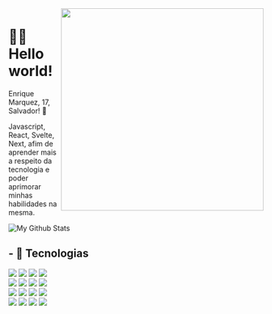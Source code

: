 <img src="https://raw.githubusercontent.com/MicaelliMedeiros/micaellimedeiros/master/image/computer-illustration.png" min-width="400px" max-width="400px" width="400px" align="right">

# 🙋‍♂️ Hello world!

Enrique Marquez, 17, Salvador! 👾

Javascript, React, Svelte, Next, afim de aprender mais a respeito da tecnologia e poder aprimorar minhas habilidades na mesma.

<img align="center" href="https://marquezdev.com.br" target="_blank" src="https://github-readme-stats.vercel.app/api/top-langs/?username=marquezzx&layout=compact&theme=transparent" alt="My Github Stats">

## - 🧠 Tecnologias

[![](https://skillicons.dev/icons?i=js)](https://marquezdev.com.br)
[![](https://skillicons.dev/icons?i=ts)](https://marquezdev.com.br)
[![](https://skillicons.dev/icons?i=bun)](https://marquezdev.com.br)
[![](https://skillicons.dev/icons?i=nodejs)](https://marquezdev.com.br)
<br>
[![](https://skillicons.dev/icons?i=vite)](https://marquezdev.com.br)
[![](https://skillicons.dev/icons?i=react)](https://marquezdev.com.br)
[![](https://skillicons.dev/icons?i=svelte)](https://marquezdev.com.br)
[![](https://skillicons.dev/icons?i=next)](https://marquezdev.com.br)
<br>
[![](https://skillicons.dev/icons?i=css)](https://marquezdev.com.br)
[![](https://skillicons.dev/icons?i=tailwind)](https://marquezdev.com.br)
[![](https://skillicons.dev/icons?i=styledcomponents)](https://marquezdev.com.br)
[![](https://skillicons.dev/icons?i=sass)](https://marquezdev.com.br)
<br>
[![](https://skillicons.dev/icons?i=mongodb)](https://marquezdev.com.br)
[![](https://skillicons.dev/icons?i=mysql)](https://marquezdev.com.br)
[![](https://skillicons.dev/icons?i=postgresql)](https://marquezdev.com.br)
[![](https://skillicons.dev/icons?i=prisma)](https://marquezdev.com.br)
